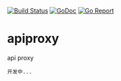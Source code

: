 [![Build Status](https://travis-ci.org/zc310/apiproxy.svg)](https://travis-ci.org/zc310/apiproxy)
[![GoDoc](https://godoc.org/github.com/zc310/apiproxy?status.svg)](http://godoc.org/github.com/zc310/apiproxy)
[![Go Report](https://goreportcard.com/badge/github.com/zc310/apiproxy)](https://goreportcard.com/report/github.com/zc310/apiproxy)

# apiproxy
api proxy


`开发中...`

